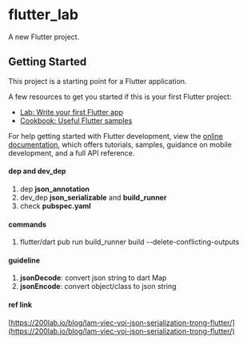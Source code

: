 # flutter_lab

A new Flutter project.

## Getting Started

This project is a starting point for a Flutter application.

A few resources to get you started if this is your first Flutter project:

- [Lab: Write your first Flutter app](https://docs.flutter.dev/get-started/codelab)
- [Cookbook: Useful Flutter samples](https://docs.flutter.dev/cookbook)

For help getting started with Flutter development, view the
[online documentation](https://docs.flutter.dev/), which offers tutorials,
samples, guidance on mobile development, and a full API reference.

#### dep and dev_dep
1. dep
**json_annotation**
2. dev_dep
**json_serializable** and **build_runner**
3. check **pubspec.yaml**

#### commands
1. flutter/dart pub run build_runner build --delete-conflicting-outputs

#### guideline
1. **jsonDecode**: convert json string to dart Map
2. **jsonEncode**: convert object/class to json string

#### ref link
[https://200lab.io/blog/lam-viec-voi-json-serialization-trong-flutter/](https://200lab.io/blog/lam-viec-voi-json-serialization-trong-flutter/)

